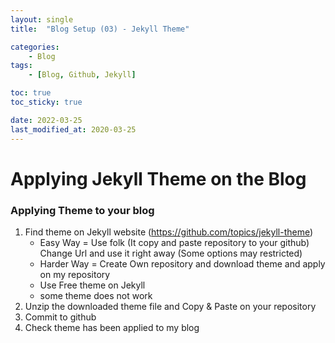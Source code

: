```yaml
---
layout: single
title:  "Blog Setup (03) - Jekyll Theme"

categories:
    - Blog
tags:
    - [Blog, Github, Jekyll]

toc: true
toc_sticky: true

date: 2022-03-25
last_modified_at: 2020-03-25
---
```

# Applying Jekyll Theme on the Blog

### Applying Theme to your blog
1. Find theme on Jekyll website (https://github.com/topics/jekyll-theme)
   - Easy Way = Use folk (It copy and paste repository to your github)  
                Change Url and use it right away (Some options may restricted)
   - Harder Way = Create Own repository and download theme and apply on my repository
   - Use Free theme on Jekyll
   - some theme does not work
2. Unzip the downloaded theme file and Copy & Paste on your repository
3. Commit to github 
4. Check theme has been applied to my blog